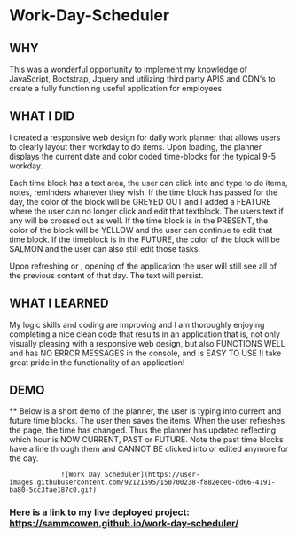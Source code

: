 # Work-Day-Scheduler

## WHY
 This was a wonderful opportunity to implement my knowledge of JavaScript, Bootstrap, Jquery and utilizing third party APIS and CDN's to create
 a fully functioning useful application for employees.
 
## WHAT I DID 
I created a responsive web design for daily work planner that allows users to clearly layout their workday to do items.
Upon loading, the planner displays the current date and color coded time-blocks for the typical 9-5 workday.

Each time block has a text area, the user can click into and type to do items, notes, reminders whatever they wish.
If the time block has passed for the day, the color of the block will be GREYED OUT and I added a FEATURE where  the user can no longer click and edit
that textblock. The users text if any will be crossed out as well.
If the time block is in the PRESENT, the color of the block will be YELLOW and the user can continue to edit that time block.
If the timeblock is in the FUTURE, the color of the block will be SALMON and the user can also still edit those tasks. 

Upon refreshing or , opening of the application the user will still see all of the previous content of that day.
The text will persist. 

## WHAT I LEARNED
 My logic skills and coding are improving and I am thoroughly enjoying completing a nice clean code that results in an application that is, not only
 visually pleasing with a  responsive web design, but also FUNCTIONS WELL and
 has NO ERROR MESSAGES in the console, and is EASY TO USE !I take great pride in the functionality of an application!

## DEMO
 ** Below is a short demo of the planner, the user is typing into current and future time blocks. The user then saves the items. When the user refreshes 
 the page, the time has changed.
Thus the planner has updated reflecting which hour is NOW CURRENT, PAST or FUTURE. Note the past time blocks have a line through them and CANNOT BE clicked
into or edited anymore for the day. 

                 ![Work Day Scheduler](https://user-images.githubusercontent.com/92121595/150700238-f882ece0-dd66-4191-ba80-5cc3fae187c0.gif)




### Here is a link to my live deployed project: https://sammcowen.github.io/work-day-scheduler/
